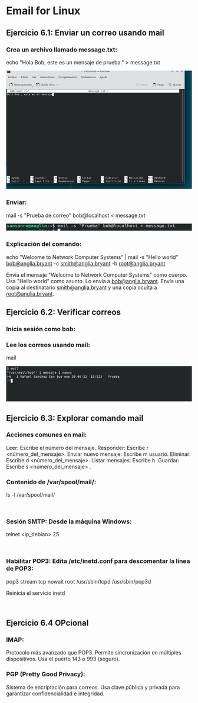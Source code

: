 # Email for Linux

## Ejercicio 6.1: Enviar un correo usando mail

### Crea un archivo llamado message.txt:

echo "Hola Bob, este es un mensaje de prueba." > message.txt

![](https://github.com/rsansan079/Despliegue-de-Aplicaciones-Web/blob/master/Trimestre2/Lab6/Cap1.1.jpg)

### Enviar:

mail -s "Prueba de correo" bob@localhost < message.txt

![](https://github.com/rsansan079/Despliegue-de-Aplicaciones-Web/blob/master/Trimestre2/Lab6/Cap1.3.jpg)

### Explicación del comando:

echo "Welcome to Network Computer Systems" | mail -s "Hello world" bob@anglia.bryant -c smith@anglia.bryant -b root@anglia.bryant

Envía el mensaje "Welcome to Network Computer Systems" como cuerpo.
Usa "Hello world" como asunto.
Lo envía a bob@anglia.bryant.
Envía una copia al destinatario smith@anglia.bryant y una copia oculta a root@anglia.bryant.

##  Ejercicio 6.2: Verificar correos 

### Inicia sesión como bob:

### Lee los correos usando mail:

mail

![](https://github.com/rsansan079/Despliegue-de-Aplicaciones-Web/blob/master/Trimestre2/Lab6/Cap2.1.jpg)

## Ejercicio 6.3: Explorar comando mail

### Acciones comunes en mail:

Leer: Escribe el número del mensaje.
Responder: Escribe r <número_del_mensaje>.
Enviar nuevo mensaje: Escribe m usuario.
Eliminar: Escribe d <número_del_mensaje>.
Listar mensajes: Escribe h.
Guardar: Escribe s <número_del_mensaje> <archivo>.

### Contenido de /var/spool/mail/:

ls -l /var/spool/mail/

![]()

### Sesión SMTP: Desde la máquina Windows:

telnet <ip_debian> 25

![]()

### Habilitar POP3: Edita /etc/inetd.conf para descomentar la línea de POP3:

pop3 stream tcp nowait root /usr/sbin/tcpd /usr/sbin/pop3d

Reinicia el servicio inetd

![]()

## Ejercicio 6.4 OPcional

### IMAP:

Protocolo más avanzado que POP3.
Permite sincronización en múltiples dispositivos.
Usa el puerto 143 o 993 (seguro).

### PGP (Pretty Good Privacy):

Sistema de encriptación para correos.
Usa clave pública y privada para garantizar confidencialidad e integridad.


